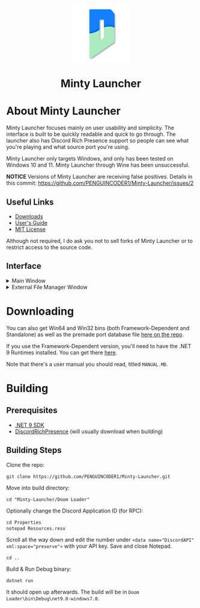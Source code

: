 <div align="center">
    <img src="Images/logo.png" width="150" height="150">
    <h1>Minty Launcher</h1>
</div>

# About Minty Launcher
Minty Launcher focuses mainly on user usability and simplicity. The interface is built to be quickly readable and quick to go through.
The launcher also has Discord Rich Presence support so people can see what you're playing and what source port you're using.

Minty Launcher only targets Windows, and only has been tested on Windows 10 and 11. Minty Launcher through Wine has been unsuccessful.

**NOTICE** Versions of Minty Launcher are receiving false positives. Details in this commit: https://github.com/PENGUINCODER1/Minty-Launcher/issues/2

## Useful Links
* [Downloads](https://github.com/PENGUINCODER1/Minty-Launcher/releases)
* [User's Guide](MANUAL.MD)
* [MIT License](LICENSE.MD)

Although not required, I do ask you not to sell forks of Minty Launcher or to restrict access to the source code.

## Interface
<details>
	<summary>Main Window</summary>
	<img src="Images/mainWindow.png">
	<p>Using the Port Database to show "Nyan Doom" instead of "nyan-doom"</p>
</details>

<details>
	<summary>External File Manager Window</summary>
	<img src="Images/externalFilesWindow.png">
</details>

# Downloading
You can also get Win64 and Win32 bins (both Framework-Dependent and Standalone) as well as the premade port database file [here on the repo](https://github.com/PENGUINCODER1/Minty-Launcher/releases). 

If you use the Framework-Dependent version, you'll need to have the .NET 9 Runtimes installed. You can get there [here](https://dotnet.microsoft.com/en-us/download/dotnet/9.0).

Note that there's a user manual you should read, titled `MANUAL.MD`.

# Building
## Prerequisites
* [.NET 9 SDK](https://dotnet.microsoft.com/en-us/download/dotnet/9.0)
* [DiscordRichPresence](https://github.com/Lachee/discord-rpc-csharp) (will usually download when building)

## Building Steps
Clone the repo:
```
git clone https://github.com/PENGUINCODER1/Minty-Launcher.git
```

Move into build directory:
```
cd "Minty-Launcher/Doom Loader"
```

Optionally change the Discord Application ID (for RPC):
```
cd Properties
notepad Resources.resx
```
Scroll all the way down and edit the number under `<data name="DiscordAPI" xml:space="preserve">` with your API key.
Save and close Notepad.
```
cd ..
```

Build & Run Debug binary:
```
dotnet run
```

It should open up afterwards. The build will be in `Doom Loader\bin\Debug\net9.0-windows7.0`.